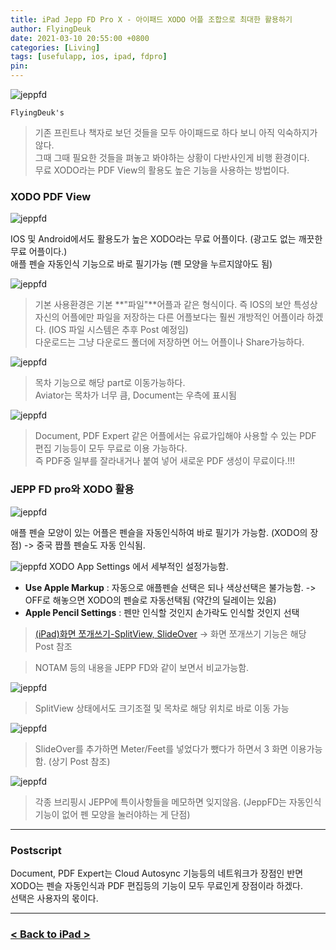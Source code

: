 ```yaml
---
title: iPad Jepp FD Pro X - 아이패드 XODO 어플 조합으로 최대한 활용하기
author: FlyingDeuk
date: 2021-03-10 20:55:00 +0800
categories: [Living]
tags: [usefulapp, ios, ipad, fdpro]
pin:
---
```


![jeppfd](/img/living/jeppfd/jeppfd0.jpg)

`FlyingDeuk's`
> 기존 프린트나 책자로 보던 것들을 모두 아이패드로 하다 보니 아직 익숙하지가 않다. <br>
그때 그때 필요한 것들을 펴놓고 봐야하는 상황이 다반사인게 비행 환경이다. <br>
무료 XODO라는 PDF View의 활용도 높은 기능을 사용하는 방법이다.

### XODO PDF View
![jeppfd](/img/living/jeppfd/jeppfd1.jpg)

IOS 및 Android에서도 활용도가 높은 XODO라는 무료 어플이다. (광고도 없는 깨끗한 무료 어플이다.) <br>
애플 펜슬 자동인식 기능으로 바로 필기가능 (펜 모양을 누르지않아도 됨)

![jeppfd](/img/living/jeppfd/jeppfd2.jpg)
>기본 사용환경은 기본 **"파일"**어플과 같은 형식이다. 즉 IOS의 보안 특성상 자신의 어플에만 파일을 저장하는 다른 어플보다는 훨씬 개방적인 어플이라 하겠다. (IOS 파일 시스템은 추후 Post 예정임) <br>
다운로드는 그냥 다운로드 폴더에 저장하면 어느 어플이나 Share가능하다.

![jeppfd](/img/living/jeppfd/jeppfd3.jpg)
>목차 기능으로 해당 part로 이동가능하다. <br>
Aviator는 목차가 너무 큼, Document는 우측에 표시됨

![jeppfd](/img/living/jeppfd/jeppfd4.jpg)
>Document, PDF Expert 같은 어플에서는 유료가입해야 사용할 수 있는 PDF 편집 기능등이 모두 무료로 이용 가능하다. <br>
즉 PDF중 일부를 잘라내거나 붙여 넣어 새로운 PDF 생성이 무료이다.!!!

### JEPP FD pro와 XODO 활용
![jeppfd](/img/living/jeppfd/jeppfd5.jpg)

애플 펜슬 모양이 있는 어플은 펜슬을 자동인식하여 바로 필기가 가능함. (XODO의 장점) -> 중국 짭플 펜슬도 자동 인식됨.

![jeppfd](/img/living/jeppfd/jeppfd5-1.jpg)
XODO App Settings 에서 세부적인 설정가능함.
- **Use Apple Markup** : 자동으로 애플펜슬 선택은 되나 색상선택은 불가능함. -> OFF로 해놓으면 XODO의 펜슬로 자동선택됨 (약간의 딜레이는 있음) <br>
- **Apple Pencil Settings** : 펜만 인식할 것인지 손가락도 인식할 것인지 선택

>[(iPad)화면 쪼개쓰기-SplitView, SlideOver](/posts/IpadView/) -> 화면 쪼개쓰기 기능은 해당 Post 참조

> NOTAM 등의 내용을 JEPP FD와 같이 보면서 비교가능함.

![jeppfd](/img/living/jeppfd/jeppfd6.jpg)
>SplitView 상태에서도 크기조절 및 목차로 해당 위치로 바로 이동 가능

![jeppfd](/img/living/jeppfd/jeppfd7.jpg)
>SlideOver를 추가하면 Meter/Feet를 넣었다가 뺐다가 하면서 3 화면 이용가능함. (상기 Post 참조)

![jeppfd](/img/living/jeppfd/jeppfd8.jpg)
>각종 브리핑시 JEPP에 특이사항들을 메모하면 잊지않음. (JeppFD는 자동인식기능이 없어 펜 모양을 눌러야하는 게 단점)

--------

### Postscript
Document, PDF Expert는 Cloud Autosync 기능등의 네트워크가 장점인 반면 XODO는 펜슬 자동인식과 PDF 편집등의 기능이 모두 무료인게 장점이라 하겠다. <br>
선택은 사용자의 몫이다.

-----------

### [< Back to iPad >](/posts/Ipad/)
